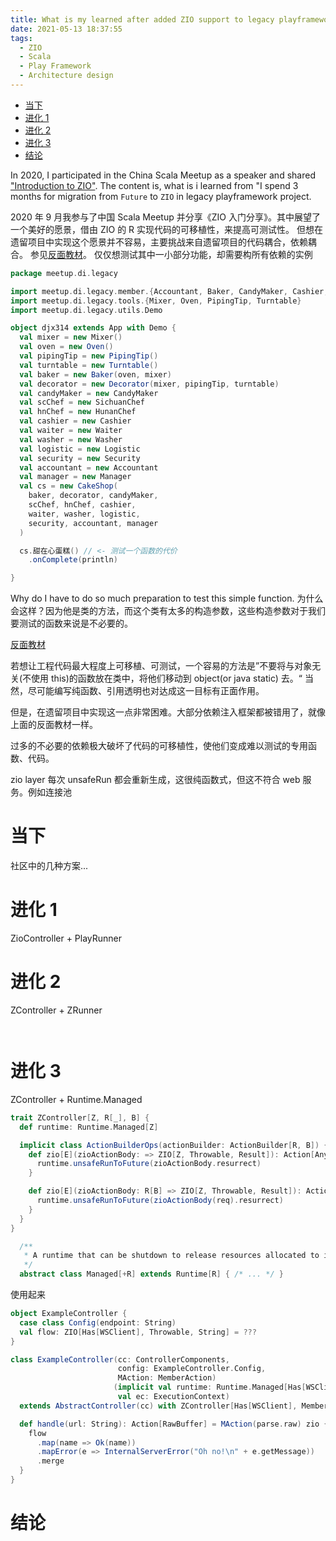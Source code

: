 ```yaml
---
title: What is my learned after added ZIO support to legacy playframework project
date: 2021-05-13 18:37:55
tags: 
  - ZIO
  - Scala
  - Play Framework
  - Architecture design
---
```

- [当下](#当下)
- [进化 1](#进化-1)
- [进化 2](#进化-2)
- [进化 3](#进化-3)
- [结论](#结论)

In 2020, I participated in the China Scala Meetup as a speaker and shared ["Introduction to ZIO"](https://www.slideshare.net/ssuser81d309/scala-meetup-248313493). The content is, what is i learned from "I spend 3 months for migration from `Future` to `ZIO` in legacy playframework project.

2020 年 9 月我参与了中国 Scala Meetup 并分享《ZIO 入门分享》。其中展望了一个美好的愿景，借由 ZIO 的 R 实现代码的可移植性，来提高可测试性。
但想在遗留项目中实现这个愿景并不容易，主要挑战来自遗留项目的代码耦合，依赖耦合。
参见[反面教材](https://github.com/mingyang91/scala-meetup/tree/master/src/main/scala/meetup/di/legacy)。
仅仅想测试其中一小部分功能，却需要构所有依赖的实例

```scala
package meetup.di.legacy

import meetup.di.legacy.member.{Accountant, Baker, CandyMaker, Cashier, Decorator, HunanChef, Logistic, Manager, Security, SichuanChef, Waiter, Washer}
import meetup.di.legacy.tools.{Mixer, Oven, PipingTip, Turntable}
import meetup.di.legacy.utils.Demo

object djx314 extends App with Demo {
  val mixer = new Mixer()
  val oven = new Oven()
  val pipingTip = new PipingTip()
  val turntable = new Turntable()
  val baker = new Baker(oven, mixer)
  val decorator = new Decorator(mixer, pipingTip, turntable)
  val candyMaker = new CandyMaker
  val scChef = new SichuanChef
  val hnChef = new HunanChef
  val cashier = new Cashier
  val waiter = new Waiter
  val washer = new Washer
  val logistic = new Logistic
  val security = new Security
  val accountant = new Accountant
  val manager = new Manager
  val cs = new CakeShop(
    baker, decorator, candyMaker,
    scChef, hnChef, cashier,
    waiter, washer, logistic,
    security, accountant, manager
  )

  cs.甜在心蛋糕() // <- 测试一个函数的代价
    .onComplete(println)

}
```
Why do I have to do so much preparation to test this simple function.
为什么会这样？因为他是类的方法，而这个类有太多的构造参数，这些构造参数对于我们要测试的函数来说是不必要的。

[反面教材](https://github.com/spring-projects/spring-petclinic/blob/main/src/main/java/org/springframework/samples/petclinic/owner/OwnerController.java)

若想让工程代码最大程度上可移植、可测试，一个容易的方法是”不要将与对象无关(不使用 this)的函数放在类中，将他们移动到 object(or java static) 去。“
当然，尽可能编写纯函数、引用透明也对达成这一目标有正面作用。

但是，在遗留项目中实现这一点非常困难。大部分依赖注入框架都被错用了，就像上面的反面教材一样。

过多的不必要的依赖极大破坏了代码的可移植性，使他们变成难以测试的专用函数、代码。


zio layer 每次 unsafeRun 都会重新生成，这很纯函数式，但这不符合 web 服务。例如连接池
# 当下

社区中的几种方案...

# 进化 1

ZioController + PlayRunner

# 进化 2

ZController + ZRunner
```scala
```

```scala
```

# 进化 3

ZController + Runtime.Managed
```scala
trait ZController[Z, R[_], B] {
  def runtime: Runtime.Managed[Z]

  implicit class ActionBuilderOps(actionBuilder: ActionBuilder[R, B]) {
    def zio[E](zioActionBody: => ZIO[Z, Throwable, Result]): Action[AnyContent] = actionBuilder.async {
      runtime.unsafeRunToFuture(zioActionBody.resurrect)
    }

    def zio[E](zioActionBody: R[B] => ZIO[Z, Throwable, Result]): Action[B] = actionBuilder.async { req =>
      runtime.unsafeRunToFuture(zioActionBody(req).resurrect)
    }
  }
}
```

```scala
  /**
   * A runtime that can be shutdown to release resources allocated to it.
   */
  abstract class Managed[+R] extends Runtime[R] { /* ... */ }
```

使用起来

```scala
object ExampleController {
  case class Config(endpoint: String)
  val flow: ZIO[Has[WSClient], Throwable, String] = ???
}

class ExampleController(cc: ControllerComponents,
                        config: ExampleController.Config,
                        MAction: MemberAction)
                       (implicit val runtime: Runtime.Managed[Has[WSClient]],
                        val ec: ExecutionContext)
  extends AbstractController(cc) with ZController[Has[WSClient], MemberRequest, RawBuffer] {

  def handle(url: String): Action[RawBuffer] = MAction(parse.raw) zio { request: MemberRequest[RawBuffer] =>
    flow
      .map(name => Ok(name))
      .mapError(e => InternalServerError("Oh no!\n" + e.getMessage))
      .merge
  }
}

```

# 结论

